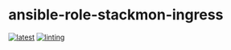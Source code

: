 # ansible-role-stackmon-ingress

[![latest](https://github.com/archmachina/ansible-role-stackmon-ingress/workflows/latest/badge.svg)](https://github.com/archmachina/ansible-role-stackmon-ingress/actions?query=workflow%3Alatest)
[![linting](https://github.com/archmachina/ansible-role-stackmon-ingress/workflows/linting/badge.svg)](https://github.com/archmachina/ansible-role-stackmon-ingress/actions?query=workflow%3Alinting)
